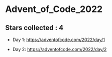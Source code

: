 # Advent_of_Code_2022

## Stars collected : 4

* Day 1: https://adventofcode.com/2022/day/1

* Day 2: https://adventofcode.com/2022/day/2
